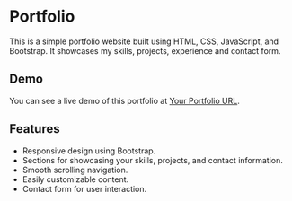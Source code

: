 # Portfolio

This is a simple portfolio website built using HTML, CSS, JavaScript, and Bootstrap. It showcases my skills, projects, experience and contact form.

## Demo

You can see a live demo of this portfolio at [Your Portfolio URL](https://your-portfolio-url.com).

## Features

- Responsive design using Bootstrap.
- Sections for showcasing your skills, projects, and contact information.
- Smooth scrolling navigation.
- Easily customizable content.
- Contact form for user interaction.

